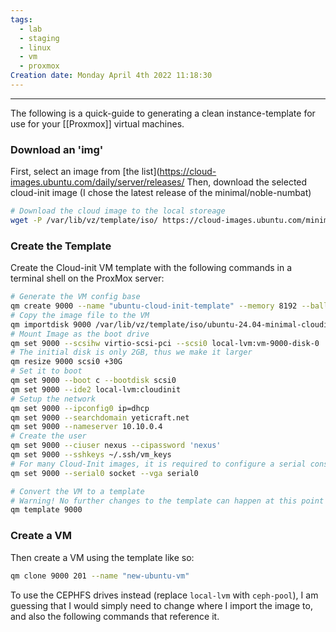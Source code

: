 ```yaml
---
tags:
  - lab
  - staging
  - linux
  - vm
  - proxmox
Creation date: Monday April 4th 2022 11:18:30
---
```

-----
The following is a quick-guide to generating a clean instance-template for use for your [[Proxmox]] virtual machines.
### Download an 'img'
First, select an image from [the list](https://cloud-images.ubuntu.com/daily/server/releases/
Then, download the selected cloud-init image (I chose the latest release of the minimal/noble-numbat)
```bash
# Download the cloud image to the local storeage
wget -P /var/lib/vz/template/iso/ https://cloud-images.ubuntu.com/minimal/releases/noble/release/ubuntu-24.04-minimal-cloudimg-amd64.img
```
### Create the Template
Create the Cloud-init VM template with the following commands in a terminal shell on the ProxMox server:
```bash
# Generate the VM config base
qm create 9000 --name "ubuntu-cloud-init-template" --memory 8192 --balloon 2048 --cores 2 --net0 virtio,bridge=vmbr0
# Copy the image file to the VM
qm importdisk 9000 /var/lib/vz/template/iso/ubuntu-24.04-minimal-cloudimg-amd64.img local-lvm
# Mount Image as the boot drive
qm set 9000 --scsihw virtio-scsi-pci --scsi0 local-lvm:vm-9000-disk-0
# The initial disk is only 2GB, thus we make it larger
qm resize 9000 scsi0 +30G
# Set it to boot
qm set 9000 --boot c --bootdisk scsi0
qm set 9000 --ide2 local-lvm:cloudinit
# Setup the network
qm set 9000 --ipconfig0 ip=dhcp
qm set 9000 --searchdomain yeticraft.net
qm set 9000 --nameserver 10.10.0.4
# Create the user
qm set 9000 --ciuser nexus --cipassword 'nexus'
qm set 9000 --sshkeys ~/.ssh/vm_keys
# For many Cloud-Init images, it is required to configure a serial console 
qm set 9000 --serial0 socket --vga serial0

# Convert the VM to a template
# Warning! No further changes to the template can happen at this point
qm template 9000
```
### Create a VM
Then create a VM using the template like so:
```bash
qm clone 9000 201 --name "new-ubuntu-vm"
```
To use the CEPHFS drives instead (replace `local-lvm` with `ceph-pool`), I am guessing that I would simply need to change where I import the image to, and also the following commands that reference it.